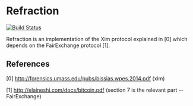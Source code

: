 # Refraction

[![Build Status](https://travis-ci.org/hudon/refraction-hs.svg?branch=hudon-travis)](https://travis-ci.org/hudon/refraction-hs)


Refraction is an implementation of the Xim protocol explained in [0] which depends on the FairExchange protocol [1].


## References


[0] http://forensics.umass.edu/pubs/bissias.wpes.2014.pdf (xim)

[1] http://elaineshi.com/docs/bitcoin.pdf (section 7 is the relevant part -- FairExchange)
